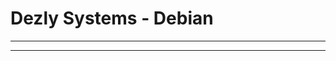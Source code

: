 # Dezly Systems - Debian
_______________________________________________________________________________

_______________________________________________________________________________
